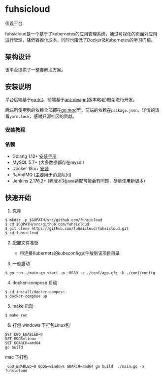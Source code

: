 # fuhsicloud

伏羲平台

fuhsicloud是一个基于了kubernetes的应用管理系统，通过可视化的页面对应用进行管理，降低容器化成本，同时也降低了Docker及Kubernetes的学习门槛。


## 架构设计

该平台提供了一整套解决方案。


## 安装说明

平台后端基于[go-kit](https://github.com/go-kit/kit)、前端基于[ant-design](https://github.com/ant-design/ant-design)(版本略老)框架进行开发。

后端所使用到的依赖全部都在[go.mod](go.mod)里，前端的依赖在`package.json`，详情的请看`yarn.lock`，感谢开源社区的贡献。

### 安装教程

### 依赖

- Golang 1.12+ [安装手册](https://golang.org/dl/)
- MySQL 5.7+ (大多数据都存在mysql)
- Docker 18.x+ [安装](https://docs.docker.com/install/)
- RabbitMQ (主要用于消息队列)
- Jenkins 2.176.2+ (老版本对java适配可能会有问题，尽量使用新版本)

## 快速开始

1. 克隆

```
$ mkdir -p $GOPATH/src/github.com/fuhsicloud
$ cd $GOPATH/src/github.com/fuhsicloud
$ git clone https://github.com/fuhsicloud/fuhsicloud.git
$ cd fuhsicloud
```

2. 配置文件准备

    - 将连接Kubernets的kubeconfig文件放到该项目目录

3. 一般启动

```
$ go run ./main.go start -p :8080 -c ./conf/app.cfg -k ./conf/config
```

4. docker-compose 启动

```
$ cd install/docker-compose
$ docker-compose up
```

5. make 启动

```
$ make run
```

6. 打包
windows 下打包Linux包   
```
SET CGO_ENABLED=0
SET GOOS=linux
SET GOARCH=amd64
go build
```
mac 下打包
```
 CGO_ENABLED=0 GOOS=windows GOARCH=amd64 go build  ./main.go -o fuhsicloud
```
